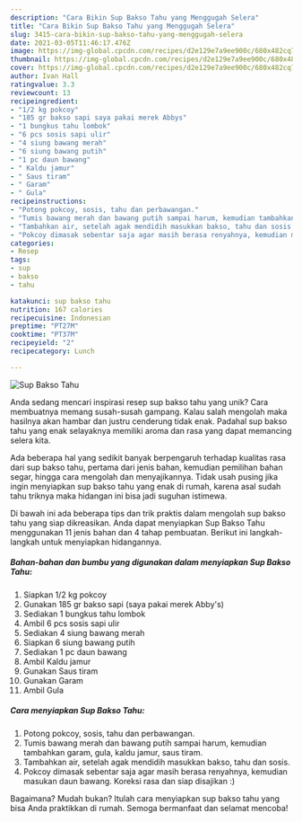 ```yaml
---
description: "Cara Bikin Sup Bakso Tahu yang Menggugah Selera"
title: "Cara Bikin Sup Bakso Tahu yang Menggugah Selera"
slug: 3415-cara-bikin-sup-bakso-tahu-yang-menggugah-selera
date: 2021-03-05T11:46:17.476Z
image: https://img-global.cpcdn.com/recipes/d2e129e7a9ee900c/680x482cq70/sup-bakso-tahu-foto-resep-utama.jpg
thumbnail: https://img-global.cpcdn.com/recipes/d2e129e7a9ee900c/680x482cq70/sup-bakso-tahu-foto-resep-utama.jpg
cover: https://img-global.cpcdn.com/recipes/d2e129e7a9ee900c/680x482cq70/sup-bakso-tahu-foto-resep-utama.jpg
author: Ivan Hall
ratingvalue: 3.3
reviewcount: 13
recipeingredient:
- "1/2 kg pokcoy"
- "185 gr bakso sapi saya pakai merek Abbys"
- "1 bungkus tahu lombok"
- "6 pcs sosis sapi ulir"
- "4 siung bawang merah"
- "6 siung bawang putih"
- "1 pc daun bawang"
- " Kaldu jamur"
- " Saus tiram"
- " Garam"
- " Gula"
recipeinstructions:
- "Potong pokcoy, sosis, tahu dan perbawangan."
- "Tumis bawang merah dan bawang putih sampai harum, kemudian tambahkan garam, gula, kaldu jamur, saus tiram."
- "Tambahkan air, setelah agak mendidih masukkan bakso, tahu dan sosis."
- "Pokcoy dimasak sebentar saja agar masih berasa renyahnya, kemudian masukan daun bawang. Koreksi rasa dan siap disajikan :)"
categories:
- Resep
tags:
- sup
- bakso
- tahu

katakunci: sup bakso tahu 
nutrition: 167 calories
recipecuisine: Indonesian
preptime: "PT27M"
cooktime: "PT37M"
recipeyield: "2"
recipecategory: Lunch

---
```



![Sup Bakso Tahu](https://img-global.cpcdn.com/recipes/d2e129e7a9ee900c/680x482cq70/sup-bakso-tahu-foto-resep-utama.jpg)

Anda sedang mencari inspirasi resep sup bakso tahu yang unik? Cara membuatnya memang susah-susah gampang. Kalau salah mengolah maka hasilnya akan hambar dan justru cenderung tidak enak. Padahal sup bakso tahu yang enak selayaknya memiliki aroma dan rasa yang dapat memancing selera kita.

Ada beberapa hal yang sedikit banyak berpengaruh terhadap kualitas rasa dari sup bakso tahu, pertama dari jenis bahan, kemudian pemilihan bahan segar, hingga cara mengolah dan menyajikannya. Tidak usah pusing jika ingin menyiapkan sup bakso tahu yang enak di rumah, karena asal sudah tahu triknya maka hidangan ini bisa jadi suguhan istimewa.




Di bawah ini ada beberapa tips dan trik praktis dalam mengolah sup bakso tahu yang siap dikreasikan. Anda dapat menyiapkan Sup Bakso Tahu menggunakan 11 jenis bahan dan 4 tahap pembuatan. Berikut ini langkah-langkah untuk menyiapkan hidangannya.

<!--inarticleads1-->

##### Bahan-bahan dan bumbu yang digunakan dalam menyiapkan Sup Bakso Tahu:

1. Siapkan 1/2 kg pokcoy
1. Gunakan 185 gr bakso sapi (saya pakai merek Abby&#39;s)
1. Sediakan 1 bungkus tahu lombok
1. Ambil 6 pcs sosis sapi ulir
1. Sediakan 4 siung bawang merah
1. Siapkan 6 siung bawang putih
1. Sediakan 1 pc daun bawang
1. Ambil  Kaldu jamur
1. Gunakan  Saus tiram
1. Gunakan  Garam
1. Ambil  Gula




<!--inarticleads2-->

##### Cara menyiapkan Sup Bakso Tahu:

1. Potong pokcoy, sosis, tahu dan perbawangan.
1. Tumis bawang merah dan bawang putih sampai harum, kemudian tambahkan garam, gula, kaldu jamur, saus tiram.
1. Tambahkan air, setelah agak mendidih masukkan bakso, tahu dan sosis.
1. Pokcoy dimasak sebentar saja agar masih berasa renyahnya, kemudian masukan daun bawang. Koreksi rasa dan siap disajikan :)




Bagaimana? Mudah bukan? Itulah cara menyiapkan sup bakso tahu yang bisa Anda praktikkan di rumah. Semoga bermanfaat dan selamat mencoba!
